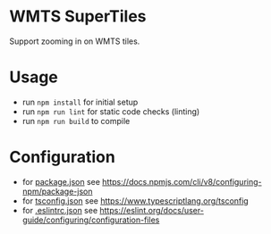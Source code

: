 # WMTS SuperTiles

Support zooming in on WMTS tiles.

# Usage

- run `npm install` for initial setup
- run `npm run lint` for static code checks (linting)
- run `npm run build` to compile

# Configuration

- for [package.json](./package.json) see https://docs.npmjs.com/cli/v8/configuring-npm/package-json
- for [tsconfig.json](./tsconfig.json) see https://www.typescriptlang.org/tsconfig
- for [.eslintrc.json](./.eslintrc.json) see https://eslint.org/docs/user-guide/configuring/configuration-files
